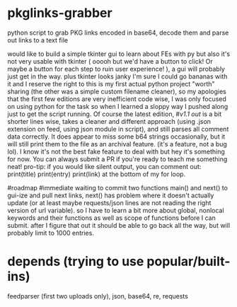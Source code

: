 # pkglinks-grabber
python script to grab PKG links encoded in base64, decode them and parse out links to a text file

would like to build a simple tkinter gui to learn about FEs with py but also it's not very usable with tkinter ( ooooh but we'd have a button to click! Or maybe a button for each step to ruin user experience! ), a gui will probably just get in the way. plus tkinter looks janky I'm sure I could go bananas with it and I reserve the right to
this is my first actual python project "worth" sharing (the other was a simple custom filename cleaner), so my apologies that the first few editions are very inefficient code wise, I was only focused on using python for the task so when I learned a sloppy way I pushed along just to get the script running. Of course the latest edition,
#*v1.1 out*
is a bit shorter lines wise, takes a cleaner and different approach (using .json extension on feed, using json module in script), and still parses all comment data correctly. It does appear to miss some b64 strings occasionally, but it will still print them to the file as an archival feature. (it's a feature, not a bug lol). I know it's not the best fake feature to deal with but hey it's something for now. You can always submit a PR if you're ready to teach me something neat!
pro-tip: if you would like silent output, you can comment out: 
print(title)
print(entry)
print(link)
at the bottom of my for loop.

#roadmap
#immediate waiting to commit
two functions main() and next() to gui-ize and pull next links, next() has problem where it doesn't actually update (or at least maybe requests/json lines are not reading the right version of url variable). so I have to learn a bit more about global, nonlocal keywords and their functions as well as scope of functions before I can submit.
after I figure that out it should be able to go back all the way, but will probably limit to 1000 entries.
# depends (trying to use popular/built-ins)
feedparser (first two uploads only), json, base64, re, requests
